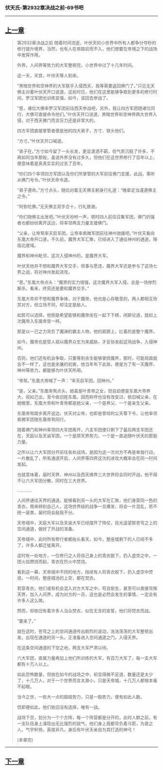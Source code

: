 ### 伏天氏-第2932章决战之前-69书吧

--------
[上一章](./e99e9f1193bd763a2c5a2bfdc6a92e2c.md)
--------


>
>
>
>第2932章决战之前
>随着时间流逝，叶伏天的小世界中所有人都争分夺秒的修行提升境界，当然，也有人在帝路前而不入，他们想要在帝境之下的战场中发挥作用。
>
>外界，人间界等势力的大军整顿完，小世界中过了十几年时间。
>
>这一天，天宫，叶伏天等人到来。
>
>“黑暗世界和空神界的大军联手入侵西天，我等需要返回佛门了。”只见无天佛主对着叶伏天开口说道，这些时日，他们在这里能够争取到更多的修行时间，罗汉军团也训练变强，如今，该回去参战了。
>
>“恩，诸位大佛率罗汉军团前往西天参战吧，另外，我让四方军团随诸位同行，大佛可直接命令他们。”叶伏天开口说道，黑暗世界和空神界两大世界入侵，对于西天佛门而言压力还是非常大的。
>
>四方军团直接掌管者便是他的四大弟子，方寸、铁头他们。
>
>“方寸。”叶伏天开口喊道。
>
>“弟子在。”方寸如今留了一头长发，更显潇洒不羁，但气质沉稳了许多，不再如同当年那般，虽说外界没有过多久，但他们在这世界修行了百年以上，便意味着是真真实实的过去了百年。
>
>“你们四个率领四方军团以及你们所掌管的大军前往佛门支援，此战，需听从佛门号令。”叶伏天命令道。
>
>“弟子遵命。”方寸点头，随后对着无天佛主躬身行礼道：“晚辈定当谨遵佛主之令。”
>
>“阿弥陀佛。”无天佛主双手合十，行礼致谢。
>
>“你们随佛主出发吧。”叶伏天吩咐一声，顿时四人前往召集军团，佛门的强者也都纷纷离开这边，将率领两支力量支援佛门。
>
>“父亲，让帝鸳率天启军团，尘帝率紫微军团前往神州驰援吧。”叶伏天看向东凰大帝开口道，不久前，魔界大军汇聚，已经进入了通往神州的通道，降临北崖域。
>
>魔界和神州毗邻，这次入侵神州的，是魔界大军。
>
>叶伏天他并不想和魔界大军交手，但事与愿违，魔界大军还是参与了这场七界之战，将对神州发起进攻。
>
>“恩。”东凰大帝点头：“魔界的实力很强，这次魔界大军入侵，会是一场惨烈厮杀，看来，终究还是要和魔界交手。”
>
>东凰大帝并不想和魔界争锋，对于魔帝，他也是心存敬意的，两人都相互欣赏对方，但立场不同，却注定是敌人。
>
>如若可以选择，他倒是希望能够和魔帝坐在一起下下棋，闲聊论道，就如上次魔帝入东凰帝宫一样。
>
>那是以一己之力背负了魔渊的霸主人物，他的肩膀上，扛着的是整个魔界。
>
>如今，魔帝也是受人祖以魔界众生为来威胁，才妥协发起这场战争，入侵神州。
>
>否则，他们还有机会争取，只要等到余生能够掌控魔界，那时，可能局面就会不一样了，这也是余屠的初衷，他当年布下此局，便是为了有一天魔界、神州等势力，都能够为叶伏天所用。
>
>“帝鸳。”东凰大帝喊了一声：“率天启军团，回神州。”
>
>“是，父亲。”东凰帝鸳点头，她虽是叶青帝之女，但自幼便是东凰大帝养大，视如己出，至今依旧姓东凰，因而称呼也没有改变过，依旧喊父亲，在她眼里，东凰大帝和叶青帝都是她父亲，一个是养父、一个是亲生父亲。
>
>东凰帝鸳踏步离开这边，伏天对尘帝，也即是曾经的尘天尊下令，让他率领紫微军团随东凰帝鸳同行。
>
>随着佛门和神州率领四大军团离开，六支军团便只剩下了最后两支军团还在，天庭以及天谕军团，一个是原天界势力，一个是一直追随叶伏天的那股力量。
>
>之所以让六大军团分开前往各处战场，是因为这一次对方不再是单独行动，一片散乱了，所有通道开启，人间界等四界这次的进攻大概率会在同一时间发起。
>
>也就意味着，届时天界、神州以及西天佛界三大世界将会同时开战，他不得不让六大军团分散，同时在三大世界。
>
>…………
>
>人间界通往天界的通道，能够看到另一头的大军在汇聚，他们身穿同一色的青衣，用来辨别自己人，这场世界级的战争一旦爆发，将会一片混乱，若不统一装束，届时将会敌我不分。
>
>天帝城中，天庭大军以及天谕大军已经摆开了阵仗，目光遥望那苍穹之上的空间通道，做好了开战的准备。
>
>天帝城中，此时所有修行者都抬头看天，如今，整座城剩下的人已经不多了，许多人都迁徙离开。
>
>这时有一处地方，一位修行之人将自己身上的青衣脱下，扔入虚空之中，一团火焰燃烧而起，青衣在烈火中焚烧。
>
>看到这一幕，天帝城中不同的地方，陆续有人将青衣脱下，扔入虚空中焚烧，一时间，整座城池的上空，都在焚衣。
>
>若穿青衣，他们或有机会混入对方大军之中，苟且偷生，甚至可以直接背叛天界，加入人间界，成为对方的一员，这也是必然会发生的事情，一定会有许多人这么做。
>
>然而，却依旧有着许多人当众焚衣，似在无言的宣誓，他们将焚衣而战。
>
>“要来了。”
>
>就在这时，苍穹之上的空间通道传出剧烈的波动，浩浩荡荡的大军整顿出发，出现在通道的另一头，正准备进入空间通道之门，入侵天界。
>
>在这条空间通道的下空之地，两支大军严肃以待。
>
>六大军团，直属力量再加上他们所训练的大军，有百万大军了，每一支大军都有十万人以上。
>
>如此恐怖数量，但放在如今的战场之中，却显得微不足道，数量还是太少了，十几万人，对于一个世界而言太渺小，只是天帝城，十几万人都根本毫不起眼。
>
>当今之世，一些大一点的超级势力，只是一股势力，便有如此人数。
>
>但即便如此，他们依旧没有选择，唯有一战。
>
>战场下空，划分为一个个方阵，每一个阵营都是分开的，此时人群之前，有一支队伍身上涌现出无比强烈的锐气，他们身上竟都背负着弓箭，为首之人，气宇轩扬，英俊非凡，身后有叶伏天亲自为其打造的神弓！
>
>(本章完)
>
>

--------
[下一章](./b30881c66389443a3acfd9a3dc67cc25.md)
--------
